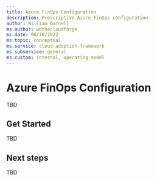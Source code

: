 ```yaml
---
title: Azure FinOps Configuration
description: Prescriptive Azure FinOps configuration
author: William Darnell
ms.author: wdthecloudforge
ms.date: 06/20/2022
ms.topic: conceptual
ms.service: cloud-adoption-framework
ms.subservice: general
ms.custom: internal, operating-model
---
```


# Azure FinOps Configuration

TBD

## Get Started

TBD

## Next steps

TBD

